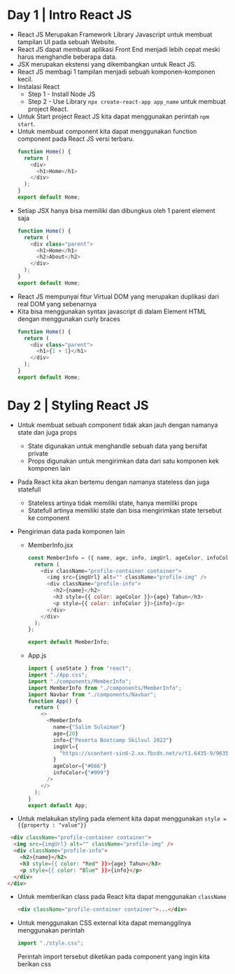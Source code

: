 # Day 1 | Intro React JS

- React JS Merupakan Framework Library Javascript untuk membuat tampilan UI pada sebuah Website.
- React JS dapat membuat aplikasi Front End menjadi lebih cepat meski harus menghandle beberapa data.
- JSX merupakan ekstensi yang dikembangkan untuk React JS.
- React JS membagi 1 tampilan menjadi sebuah komponen-komponen kecil.
- Instalasi React
  - Step 1 - Install Node JS
  - Step 2 - Use Library `npx create-react-app app_name` untuk membuat project React.
- Untuk Start project React JS kita dapat menggunakan perintah `npm start`.
- Untuk membuat component kita dapat menggunakan function component pada React JS versi terbaru.
  ```js
  function Home() {
    return (
      <div>
        <h1>Home</h1>
      </div>
    );
  }
  export default Home;
  ```
- Setiap JSX hanya bisa memiliki dan dibungkus oleh 1 parent element saja
  ```js
  function Home() {
    return (
      <div class="parent">
        <h1>Home</h1>
        <h2>About</h2>
      </div>
    );
  }
  export default Home;
  ```
- React JS mempunyai fitur Virtual DOM yang merupakan duplikasi dari real DOM yang sebenarnya
- Kita bisa menggunakan syntax javascript di dalam Element HTML dengan menggunakan curly braces
  ```js
  function Home() {
    return (
      <div class="parent">
        <h1>{1 + 1}</h1>
      </div>
    );
  }
  export default Home;
  ```

# Day 2 | Styling React JS

- Untuk membuat sebuah component tidak akan jauh dengan namanya state dan juga props
  - State digunakan untuk menghandle sebuah data yang bersifat private
  - Props digunakan untuk mengirimkan data dari satu komponen kek komponen lain
- Pada React kita akan bertemu dengan namanya stateless dan juga statefull
  - Stateless artinya tidak memiliki state, hanya memiliki props
  - Statefull artinya memiliki state dan bisa mengirimkan state tersebut ke component
- Pengiriman data pada komponen lain

  - MemberInfo.jsx

    ```js
    const MemberInfo = ({ name, age, info, imgUrl, ageColor, infoColor }) => {
      return (
        <div className="profile-container container">
          <img src={imgUrl} alt="" className="profile-img" />
          <div className="profile-info">
            <h2>{name}</h2>
            <h3 style={{ color: ageColor }}>{age} Tahun</h3>
            <p style={{ color: infoColor }}>{info}</p>
          </div>
        </div>
      );
    };

    export default MemberInfo;
    ```

  - App.js

    ```js
    import { useState } from "react";
    import "./App.css";
    import "./components/MemberInfo";
    import MemberInfo from "./components/MemberInfo";
    import Navbar from "./components/Navbar";
    function App() {
      return (
        <>
          <MemberInfo
            name={"Salim Sulaiman"}
            age={20}
            info={"Peserta Bootcamp Skilvul 2022"}
            imgUrl={
              "https://scontent-sin6-2.xx.fbcdn.net/v/t1.6435-9/96354925_1375731682637176_509494481217650688_n.jpg?_nc_cat=102&ccb=1-7&_nc_sid=09cbfe&_nc_eui2=AeHWFNh-1Fj39Kx7444-Shkn0Uri3GKGflzRSuLcYoZ-XLeA1aTuyYfBB9kR6XVf9ebpsEezOz9e_UI50svHxF39&_nc_ohc=j2jEwoCHB5EAX-x0pqF&_nc_ht=scontent-sin6-2.xx&oh=00_AT-lU8QJQXWeiCHsXQqVEBd_rhj5JqB8yUPflZxsoy0EOQ&oe=637EC9B4"
            }
            ageColor={"#666"}
            infoColor={"#999"}
          />
        </>
      );
    }
    export default App;
    ```

- Untuk melakukan styling pada element kita dapat menggunakan `style = {{property : "value"}}`

```html
 <div className="profile-container container">
  <img src={imgUrl} alt="" className="profile-img" />
  <div className="profile-info">
    <h2>{name}</h2>
    <h3 style={{ color: "Red" }}>{age} Tahun</h3>
    <p style={{ color: "Blue" }}>{info}</p>
  </div>
</div>
```

- Untuk memberikan class pada React kita dapat menggunakan `className`
  ```html
  <div className="profile-container container">...</div>
  ```
- Untuk menggunakan CSS external kita dapat memanggilnya menggunakan perintah
  ```js
  import "./style.css";
  ```
  Perintah import tersebut diketikan pada component yang ingin kita berikan css
